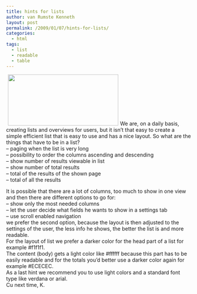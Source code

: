 ```yaml
---
title: hints for lists
author: van Rumste Kenneth
layout: post
permalink: /2009/01/07/hints-for-lists/
categories:
  - html
tags:
  - list
  - readable
  - table
---
```

[<img class="alignright size-medium wp-image-265" style="border: 0pt none; margin-left: 5px; margin-right: 5px;" title="listview" src="http://www.devexp.eu/wp-content/uploads/2009/01/listview-300x139.jpg" border="0" alt="" width="300" height="139" />][1]We are, on a daily basis, creating lists and overviews for users, but it isn’t that easy to create a simple efficient list that is easy to use and has a nice layout. So what are the things that have to be in a list?  
&#8211; paging when the list is very long  
&#8211; possibility to order the columns ascending and descending  
&#8211; show number of results viewable in list  
&#8211; show number of total results  
&#8211; total of the results of the shown page  
&#8211; total of all the results

It is possible that there are a lot of columns, too much to show in one view and then there are different options to go for:  
&#8211; show only the most needed columns  
&#8211; let the user decide what fields he wants to show in a settings tab  
&#8211; use scroll enabled navigation  
we prefer the second option, because the layout is then adjusted to the settings of the user, the less info he shows, the better the list is and more readable.  
For the layout of list we prefer a darker color for the head part of a list for example #f1f1f1.  
The content (body) gets a light color like #ffffff because this part has to be easily readable and for the totals you’d better use a darker color again for example #ECECEC.  
As a last hint we recommend you to use light colors and a standard font type like verdana or arial.  
Cu next time, K.

 [1]: http://www.devexp.eu/wp-content/uploads/2009/01/listview.jpg